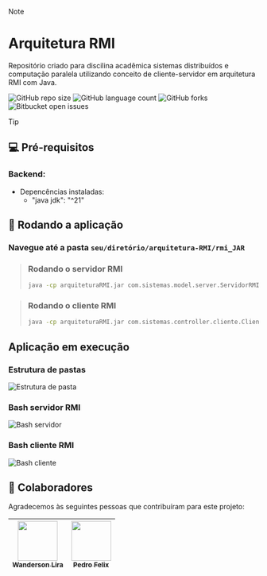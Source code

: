 
> [!NOTE]
> # Arquitetura RMI
> Repositório criado para discilina acadêmica sistemas distribuídos e computação paralela utilizando conceito de cliente-servidor em arquitetura RMI com Java.

![GitHub repo size](https://img.shields.io/github/repo-size/wandersonlira/arquitetura-RMI?style=for-the-badge)
![GitHub language count](https://img.shields.io/github/languages/count/wandersonlira/arquitetura-RMI?style=for-the-badge)
![GitHub forks](https://img.shields.io/github/forks/wandersonlira/salvus-system?style=for-the-badge)
![Bitbucket open issues](https://img.shields.io/github/issues/wandersonlira/arquitetura-RMI?style=for-the-badge)

> [!TIP]
> ## 💻 Pré-requisitos
>
> ### Backend:
> - Depencências instaladas:
>   -  "java jdk": "^21"

## 🔄 Rodando a aplicação
### Navegue até a pasta `seu/diretório/arquitetura-RMI/rmi_JAR`

>   ### Rodando o servidor RMI
>    ```bash
>   java -cp arquiteturaRMI.jar com.sistemas.model.server.ServidorRMI   
> ```

>   ### Rodando o cliente RMI
>   ```bash
>   java -cp arquiteturaRMI.jar com.sistemas.controller.cliente.ClienteRMI   
> ```

## Aplicação em execução
### Estrutura de pastas
![Estrutura de pasta](https://github.com/user-attachments/assets/8beae3b7-4a0d-4dac-b869-1f38f339849c)
### Bash servidor RMI
![Bash servidor](https://github.com/user-attachments/assets/fbdecc86-4226-424e-a494-0a6c314b0723)
### Bash cliente RMI
![Bash cliente](https://github.com/user-attachments/assets/f44cc6ef-ab50-4e49-9f6c-76686eaa7a05)

## 🤝 Colaboradores

Agradecemos às seguintes pessoas que contribuíram para este projeto:

| [<img loading="lazy" src="https://avatars.githubusercontent.com/u/128269826?v=4" width=80><br><sub>Wanderson Lira</sub>](https://github.com/wandersonlira) |  [<img loading="lazy" src="https://avatars.githubusercontent.com/u/93714667?v=4" width=80><br><sub>Pedro Felix</sub>](https://github.com/pedrovsfelix) |
| :---: | :---: |
